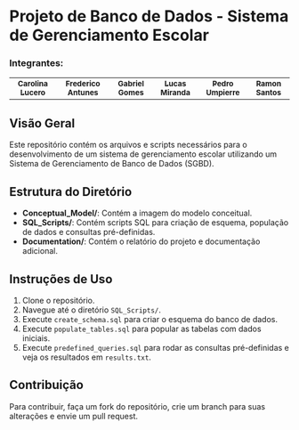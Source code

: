 # Projeto de Banco de Dados - Sistema de Gerenciamento Escolar

### Integrantes:

<table>
  <tr>
    <td align="center">
      <a href="#">
        <sub>
          <b>Carolina Lucero</b>
        </sub>
      </a>
    </td>
  <td align="center"> 
      <a href="#">
        <sub>
          <b>Frederico Antunes</b>
        </sub>
      </a>
    </td>
    <td align="center">
      <a href="#">
        <sub>
          <b>Gabriel Gomes</b>
        </sub>
      </a>
    </td>
    <td align="center">
      <a href="#">
        <sub>
          <b>Lucas Miranda</b>
        </sub>
      </a>
    </td>
    <td align="center">
      <a href="#">
        <sub>
          <b>Pedro Umpierre</b>
        </sub>
      </a>
    </td>
    <td align="center">
      <a href="#">
        <sub>
          <b>Ramon Santos</b>
        </sub>
      </a>
    </td>
  </tr>
</table>

## Visão Geral
Este repositório contém os arquivos e scripts necessários para o desenvolvimento de um sistema de gerenciamento escolar utilizando um Sistema de Gerenciamento de Banco de Dados (SGBD).

## Estrutura do Diretório
- **Conceptual_Model/**: Contém a imagem do modelo conceitual.
- **SQL_Scripts/**: Contém scripts SQL para criação de esquema, população de dados e consultas pré-definidas.
- **Documentation/**: Contém o relatório do projeto e documentação adicional.

## Instruções de Uso
1. Clone o repositório.
2. Navegue até o diretório `SQL_Scripts/`.
3. Execute `create_schema.sql` para criar o esquema do banco de dados.
4. Execute `populate_tables.sql` para popular as tabelas com dados iniciais.
5. Execute `predefined_queries.sql` para rodar as consultas pré-definidas e veja os resultados em `results.txt`.

## Contribuição
Para contribuir, faça um fork do repositório, crie um branch para suas alterações e envie um pull request.
